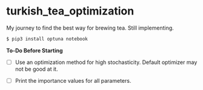# turkish_tea_optimization

My journey to find the best way for brewing tea. Still implementing.

```bash
$ pip3 install optuna notebook
```

**To-Do Before Starting**

- [ ] Use an optimization method for high stochasticity. Default optimizer may not be good at it. 
- [ ] Print the importance values for all parameters.

